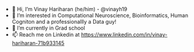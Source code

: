 - 👋 Hi, I’m Vinay Hariharan (he/him) - @vinayh19
- 👀 I’m interested in Computational Neuroscience, Bioinformatics, Human Cogniton and a professionallly a Data guy!
- 🌱 I’m currently in Grad school
- 📫 Reach me on Linkedin at https://www.linkedin.com/in/vinay-hariharan-71b933145

<!---
vinayh19/vinayh19 is a ✨ special ✨ repository because its `README.md` (this file) appears on your GitHub profile.
You can click the Preview link to take a look at your changes.
--->
